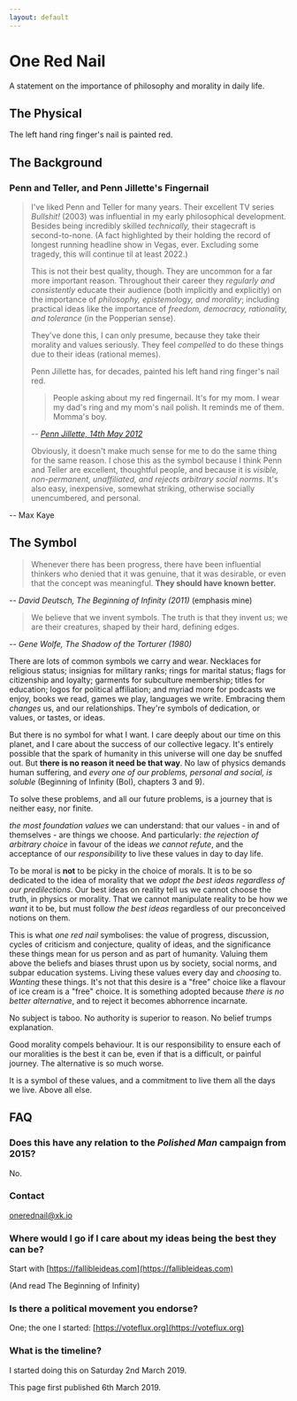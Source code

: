 ```yaml
---
layout: default
---
```


# One Red Nail

A statement on the importance of philosophy and morality in daily life.

## The Physical

The left hand ring finger's nail is painted red.

## The Background

### Penn and Teller, and Penn Jillette's Fingernail

> I've liked Penn and Teller for many years. Their excellent TV series *Bullshit!* (2003) was influential in my early philosophical development. Besides being incredibly skilled *technically,* their stagecraft is second-to-none. (A fact highlighted by their holding the record of longest running headline show in Vegas, ever. Excluding some tragedy, this will continue til at least 2022.)
>
> This is not their best quality, though. They are uncommon for a far more important reason. Throughout their career they *regularly and consistently* educate their audience (both implicitly and explicitly) on the importance of *philosophy, epistemology, and morality*; including practical ideas like the importance of *freedom, democracy, rationality, and tolerance* (in the Popperian sense).
>
> They've done this, I can only presume, because they take their morality and values seriously. They feel *compelled* to do these things due to their ideas (rational memes).
>
> Penn Jillette has, for decades, painted his left hand ring finger's nail red.
>> People asking about my red fingernail. It's for my mom. I wear my dad's ring and my mom's nail polish.  It reminds me of them.  Momma's boy.
>
> -- *[Penn Jillette, 14th May 2012](https://twitter.com/pennjillette/status/201916503807893505?s=21)*
>
> Obviously, it doesn't make much sense for me to do the same thing for the same reason. I chose this as the symbol because I think Penn and Teller are excellent, thoughtful people, and because it is *visible, non-permanent, unaffiliated, and rejects arbitrary social norms*. It's also easy, inexpensive, somewhat striking, otherwise socially unencumbered, and personal. 

-- Max Kaye

## The Symbol

> Whenever there has been progress, there have been influential thinkers who denied that it was genuine, that it was desirable, or even that the concept was meaningful. **They should have known better.**

-- *David Deutsch, The Beginning of Infinity (2011)* (emphasis mine)

> We believe that we invent symbols. The truth is that they invent us; we are their creatures, shaped by their hard, defining edges.

-- *Gene Wolfe, The Shadow of the Torturer (1980)*

There are lots of common symbols we carry and wear. Necklaces for religious status; insignias for military ranks; rings for marital status; flags for citizenship and loyalty; garments for subculture membership; titles for education; logos for political affiliation; and myriad more for podcasts we enjoy, books we read, games we play, languages we write. Embracing them *changes* us, and our relationships. They're symbols of dedication, or values, or tastes, or ideas.

But there is no symbol for what I want. I care deeply about our time on this planet, and I care about the success of our collective legacy. It's entirely possible that the spark of humanity in this universe will one day be snuffed out. But **there is no reason it need be that way**. No law of physics demands human suffering, and *every one of our problems, personal and social, is soluble* (Beginning of Infinity (BoI), chapters 3 and 9).

To solve these problems, and all our future problems, is a journey that is neither easy, nor finite. 

*the most foundation values* we can understand: that our values - in and of themselves - are things we choose. And particularly: *the rejection of arbitrary choice* in favour of the ideas *we cannot refute*, and the acceptance of our *responsibility* to live these values in day to day life.

To be moral is **not** to be picky in the choice of morals. It is to be so dedicated to the idea of morality that we *adopt the best ideas regardless of our predilections*. Our best ideas on reality tell us we cannot choose the truth, in physics or morality. That we cannot manipulate reality to be how we *want* it to be, but must follow *the best ideas* regardless of our preconceived notions on them.

This is what *one red nail* symbolises: the value of progress, discussion, cycles of criticism and conjecture, quality of ideas, and the significance these things mean for us person and as part of humanity. Valuing them above the beliefs and biases thrust upon us by society, social norms, and subpar education systems. Living these values every day and *choosing* to. *Wanting* these things. It's not that this desire is a "free" choice like a flavour of ice cream is a "free" choice. It is something adopted because *there is no better alternative*, and to reject it becomes abhorrence incarnate.

No subject is taboo. No authority is superior to reason. No belief trumps explanation.

Good morality compels behaviour. It is our responsibility to ensure each of our moralities is the best it can be, even if that is a difficult, or painful journey. The alternative is so much worse.

It is a symbol of these values, and a commitment to live them all the days we live. Above all else.

## FAQ

### Does this have any relation to the *Polished Man* campaign from 2015?

No.

### Contact

onerednail@xk.io

### Where would I go if I care about my ideas being the best they can be?

Start with [https://fallibleideas.com](https://fallibleideas.com)

(And read The Beginning of Infinity)

### Is there a political movement you endorse?

One; the one I started: [https://voteflux.org](https://voteflux.org)

### What is the timeline?

I started doing this on Saturday 2nd March 2019.

This page first published 6th March 2019.

